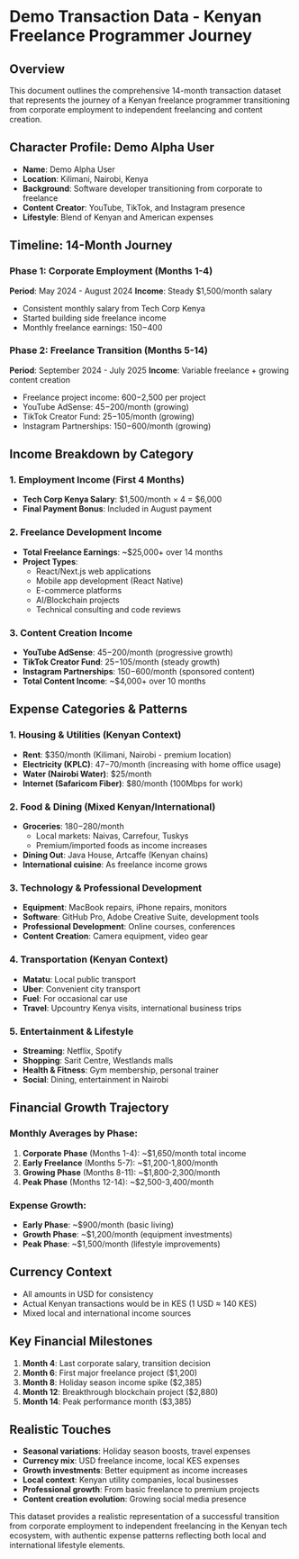 # Demo Transaction Data - Kenyan Freelance Programmer Journey

## Overview
This document outlines the comprehensive 14-month transaction dataset that represents the journey of a Kenyan freelance programmer transitioning from corporate employment to independent freelancing and content creation.

## Character Profile: Demo Alpha User
- **Name**: Demo Alpha User
- **Location**: Kilimani, Nairobi, Kenya
- **Background**: Software developer transitioning from corporate to freelance
- **Content Creator**: YouTube, TikTok, and Instagram presence
- **Lifestyle**: Blend of Kenyan and American expenses

## Timeline: 14-Month Journey

### Phase 1: Corporate Employment (Months 1-4)
**Period**: May 2024 - August 2024
**Income**: Steady $1,500/month salary
- Consistent monthly salary from Tech Corp Kenya
- Started building side freelance income
- Monthly freelance earnings: $150-$400

### Phase 2: Freelance Transition (Months 5-14)
**Period**: September 2024 - July 2025
**Income**: Variable freelance + growing content creation
- Freelance project income: $600-$2,500 per project
- YouTube AdSense: $45-$200/month (growing)
- TikTok Creator Fund: $25-$105/month (growing)
- Instagram Partnerships: $150-$600/month (growing)

## Income Breakdown by Category

### 1. Employment Income (First 4 Months)
- **Tech Corp Kenya Salary**: $1,500/month × 4 = $6,000
- **Final Payment Bonus**: Included in August payment

### 2. Freelance Development Income
- **Total Freelance Earnings**: ~$25,000+ over 14 months
- **Project Types**:
  - React/Next.js web applications
  - Mobile app development (React Native)
  - E-commerce platforms
  - AI/Blockchain projects
  - Technical consulting and code reviews

### 3. Content Creation Income
- **YouTube AdSense**: $45-$200/month (progressive growth)
- **TikTok Creator Fund**: $25-$105/month (steady growth)
- **Instagram Partnerships**: $150-$600/month (sponsored content)
- **Total Content Income**: ~$4,000+ over 10 months

## Expense Categories & Patterns

### 1. Housing & Utilities (Kenyan Context)
- **Rent**: $350/month (Kilimani, Nairobi - premium location)
- **Electricity (KPLC)**: $47-$70/month (increasing with home office usage)
- **Water (Nairobi Water)**: $25/month
- **Internet (Safaricom Fiber)**: $80/month (100Mbps for work)

### 2. Food & Dining (Mixed Kenyan/International)
- **Groceries**: $180-$280/month
  - Local markets: Naivas, Carrefour, Tuskys
  - Premium/imported foods as income increases
- **Dining Out**: Java House, Artcaffe (Kenyan chains)
- **International cuisine**: As freelance income grows

### 3. Technology & Professional Development
- **Equipment**: MacBook repairs, iPhone repairs, monitors
- **Software**: GitHub Pro, Adobe Creative Suite, development tools
- **Professional Development**: Online courses, conferences
- **Content Creation**: Camera equipment, video gear

### 4. Transportation (Kenyan Context)
- **Matatu**: Local public transport
- **Uber**: Convenient city transport
- **Fuel**: For occasional car use
- **Travel**: Upcountry Kenya visits, international business trips

### 5. Entertainment & Lifestyle
- **Streaming**: Netflix, Spotify
- **Shopping**: Sarit Centre, Westlands malls
- **Health & Fitness**: Gym membership, personal trainer
- **Social**: Dining, entertainment in Nairobi

## Financial Growth Trajectory

### Monthly Averages by Phase:
1. **Corporate Phase** (Months 1-4): ~$1,650/month total income
2. **Early Freelance** (Months 5-7): ~$1,200-1,800/month
3. **Growing Phase** (Months 8-11): ~$1,800-2,300/month
4. **Peak Phase** (Months 12-14): ~$2,500-3,400/month

### Expense Growth:
- **Early Phase**: ~$900/month (basic living)
- **Growth Phase**: ~$1,200/month (equipment investments)
- **Peak Phase**: ~$1,500/month (lifestyle improvements)

## Currency Context
- All amounts in USD for consistency
- Actual Kenyan transactions would be in KES (1 USD ≈ 140 KES)
- Mixed local and international income sources

## Key Financial Milestones
1. **Month 4**: Last corporate salary, transition decision
2. **Month 6**: First major freelance project ($1,200)
3. **Month 8**: Holiday season income spike ($2,385)
4. **Month 12**: Breakthrough blockchain project ($2,880)
5. **Month 14**: Peak performance month ($3,385)

## Realistic Touches
- **Seasonal variations**: Holiday season boosts, travel expenses
- **Currency mix**: USD freelance income, local KES expenses
- **Growth investments**: Better equipment as income increases
- **Local context**: Kenyan utility companies, local businesses
- **Professional growth**: From basic freelance to premium projects
- **Content creation evolution**: Growing social media presence

This dataset provides a realistic representation of a successful transition from corporate employment to independent freelancing in the Kenyan tech ecosystem, with authentic expense patterns reflecting both local and international lifestyle elements.
